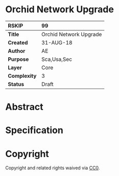 # Orchid Network Upgrade

|RSKIP          |99           |
| :------------ |:-------------|
|**Title**      |Orchid Network Upgrade |
|**Created**    |31-AUG-18 |
|**Author**     |AE |
|**Purpose**    |Sca,Usa,Sec |
|**Layer**      |Core |
|**Complexity** |3 |
|**Status**     |Draft |

# **Abstract**


# **Specification**


# **Copyright**

Copyright and related rights waived via [CC0](https://creativecommons.org/publicdomain/zero/1.0/).
